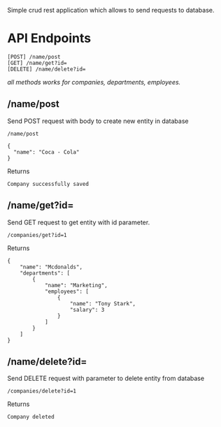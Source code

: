 Simple crud rest application which allows to send requests to database.
# API Endpoints 
```
[POST] /name/post
[GET] /name/get?id=
[DELETE] /name/delete?id=
```
*all methods works for companies, departments, employees.*
## /name/post
Send POST request with body to create new entity in database
```
/name/post

{
  "name": "Coca - Cola"
}
```
Returns
```
Company successfully saved
```
## /name/get?id=
Send GET request to get entity with id parameter.
```
/companies/get?id=1
```
Returns
```
{
    "name": "Mcdonalds",
    "departments": [
        {
            "name": "Marketing",
            "employees": [
                {
                    "name": "Tony Stark",
                    "salary": 3
                }
            ]
        }
    ]
}
```

## /name/delete?id=
Send DELETE request with parameter to delete entity from database
```
/companies/delete?id=1
```
Returns
```
Company deleted
```
